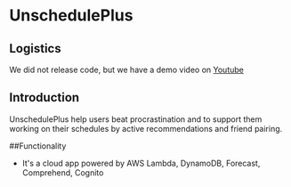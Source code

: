 # UnschedulePlus

## Logistics
We did not release code, but we have a demo video on [Youtube](https://youtu.be/2STR3KfyxbI)

## Introduction
UnschedulePlus help users beat procrastination and to support them working on their schedules by active recommendations and friend pairing.

##Functionality
- It's a cloud app powered by AWS Lambda, DynamoDB, Forecast, Comprehend, Cognito
